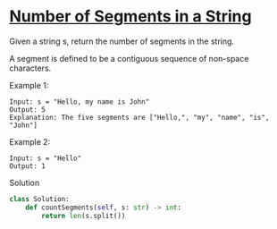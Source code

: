 # [Number of Segments in a String](https://leetcode.com/problems/number-of-segments-in-a-string/)

Given a string s, return the number of segments in the string.

A segment is defined to be a contiguous sequence of non-space characters.

Example 1:
```
Input: s = "Hello, my name is John"
Output: 5
Explanation: The five segments are ["Hello,", "my", "name", "is", "John"]
```
Example 2:
```
Input: s = "Hello"
Output: 1
```
Solution
```python
class Solution:
    def countSegments(self, s: str) -> int:
        return len(s.split())
```